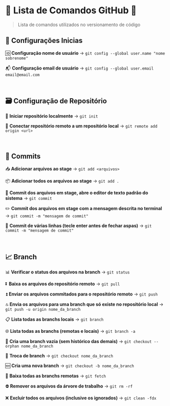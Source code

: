 # 🐙 Lista de Comandos GitHub 🐙

> Lista de comandos utilizados no versionamento de código

## 🏁 Configurações Inicias 

🆔 **Configuração nome de usuário** → `git config --global user.name "nome sobrenome"`

📬 **Configuração email de usuário** → `git config --global user.email email@email.com`

<br/>

## 🗃️ Configuração de Repositório

📂 **Iniciar repositório localmente** → `git init`

🔀 **Conectar repositório remoto a um repositório local** → `git remote add origin <url>`

<br/>

## 🔖 Commits

📥 **Adicionar arquivos ao stage** → `git add <arquivos>`
  
📦 **Adicionar todos os arquivos ao stage** → `git add .`
  
📝 **Commit dos arquivos em stage, abre o editor de texto padrão do sistema** → `git commit` 
  
✏️ **Commit dos arquivos em stage com a mensagem descrita no terminal** → `git commit -m "mensagem de commit"` 

📜 **Commit de várias linhas (tecle enter antes de fechar aspas)** → `git commit -m "mensagem de commit"`

<br/>

## 📈 Branch 

📊 **Verificar o status dos arquivos na branch** →  `git status`

⏬ **Baixa os arquivos do repositório remoto** → `git pull`
  
⏫ **Enviar os arquivos commitados para o repositório remoto** → `git push`
  
🔝 **Envia os arquivos para uma branch que só existe no repositório local** → `git push -u origin nome_da_branch`
  
📋 **Lista todas as branchs locais** → `git branch`
  
🌐 **Lista todas as branchs (remotas e locais)** → `git branch -a`
  
🧾 **Cria uma branch vazia (sem histórico das demais)** → `git checkout --orphan nome_da_branch `
  
🔄 **Troca de branch** → `git checkout nome_da_branch`

🆕 **Cria uma nova branch** → `git checkout -b nome_da_branch`

📑 **Baixa todas as branchs remotas** → `git fetch`

⛔ **Remover os arquivos da árvore de trabalho** → `git rm -rf`
  
❌ **Excluir todos os arquivos (inclusive os ignorados)** → `git clean -fdx`